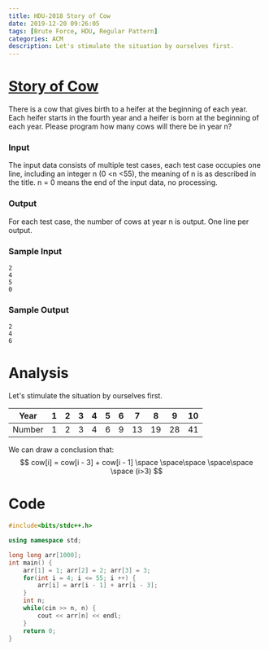 ```yaml
---
title: HDU-2018 Story of Cow
date: 2019-12-20 09:26:05
tags: [Brute Force, HDU, Regular Pattern]
categories: ACM
description: Let's stimulate the situation by ourselves first.
---
```


# [Story of Cow](http://acm.hdu.edu.cn/showproblem.php?pid=2018)

There is a cow that gives birth to a heifer at the beginning of each year. Each heifer starts in the fourth year and a heifer is born at the beginning of each year. Please program how many cows will there be in year n?

<!--more-->

### Input

The input data consists of multiple test cases, each test case occupies one line, including an integer n (0 <n <55), the meaning of n is as described in the title.
n = 0 means the end of the input data, no processing.

### Output

For each test case, the number of cows at year n is output.
One line per output.

### Sample Input

```
2
4
5
0
```

### Sample Output

```
2
4
6
```

# Analysis

Let's stimulate the situation by ourselves first.

|  Year  |  1   |  2   |  3   |  4   |  5   |  6   |  7   |  8   |  9   |  10  |
| :----: | :--: | :--: | :--: | :--: | :--: | :--: | :--: | :--: | :--: | :--: |
| Number |  1   |  2   |  3   |  4   |  6   |  9   |  13  |  19  |  28  |  41  |

We can draw a conclusion that:
$$
cow[i] = cow[i - 3] + cow[i - 1] \space \space\space \space\space \space (i>3)
$$

# Code

```c++
#include<bits/stdc++.h>

using namespace std;

long long arr[1000];
int main() {
	arr[1] = 1; arr[2] = 2; arr[3] = 3;
	for(int i = 4; i <= 55; i ++) {
		arr[i] = arr[i - 1] + arr[i - 3];
	}
	int n;
	while(cin >> n, n) {
		cout << arr[n] << endl;
	}
	return 0;
}

```